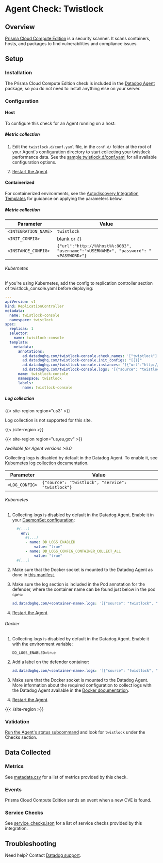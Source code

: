 # Agent Check: Twistlock

## Overview

[Prisma Cloud Compute Edition][1] is a security scanner. It scans containers, hosts, and packages to find vulnerabilities and compliance issues.

## Setup

### Installation

The Prisma Cloud Compute Edition check is included in the [Datadog Agent][3] package, so you do not need to install anything else on your server.

### Configuration

<!-- xxx tabs xxx -->
<!-- xxx tab "Host" xxx -->

#### Host

To configure this check for an Agent running on a host:

##### Metric collection

1. Edit the `twistlock.d/conf.yaml` file, in the `conf.d/` folder at the root of your Agent's configuration directory to start collecting your twistlock performance data. See the [sample twistlock.d/conf.yaml][3] for all available configuration options.

2. [Restart the Agent][4].

<!-- xxz tab xxx -->
<!-- xxx tab "Containerized" xxx -->

#### Containerized

For containerized environments, see the [Autodiscovery Integration Templates][2] for guidance on applying the parameters below.

##### Metric collection

| Parameter            | Value                                                                               |
| -------------------- | ----------------------------------------------------------------------------------- |
| `<INTEGRATION_NAME>` | `twistlock`                                                                         |
| `<INIT_CONFIG>`      | blank or `{}`                                                                       |
| `<INSTANCE_CONFIG>`  | `{"url":"http://%%host%%:8083", "username":"<USERNAME>", "password": "<PASSWORD>"}` |

###### Kubernetes

If you're using Kubernetes, add the config to replication controller section of twistlock_console.yaml before deploying:

```yaml
---
apiVersion: v1
kind: ReplicationController
metadata:
  name: twistlock-console
  namespace: twistlock
spec:
  replicas: 1
  selector:
    name: twistlock-console
  template:
    metadata:
      annotations:
        ad.datadoghq.com/twistlock-console.check_names: '["twistlock"]'
        ad.datadoghq.com/twistlock-console.init_configs: "[{}]"
        ad.datadoghq.com/twistlock-console.instances: '[{"url":"http://%%host%%:8083", "username":"<USERNAME>", "password": "<PASSWORD>"}]'
        ad.datadoghq.com/twistlock-console.logs: '[{"source": "twistlock", "service": "twistlock"}]'
      name: twistlock-console
      namespace: twistlock
      labels:
        name: twistlock-console
```

##### Log collection

{{< site-region region="us3" >}}

Log collection is not supported for this site.

{{< /site-region >}}

{{< site-region region="us,eu,gov" >}}

_Available for Agent versions >6.0_

Collecting logs is disabled by default in the Datadog Agent. To enable it, see [Kubernetes log collection documentation][8].

| Parameter      | Value                                             |
| -------------- | ------------------------------------------------- |
| `<LOG_CONFIG>` | `{"source": "twistlock", "service": "twistlock"}` |

###### Kubernetes

1. Collecting logs is disabled by default in the Datadog Agent. Enable it in your [DaemonSet configuration][6]:

   ```yaml
     #(...)
       env:
         #(...)
         - name: DD_LOGS_ENABLED
             value: "true"
         - name: DD_LOGS_CONFIG_CONTAINER_COLLECT_ALL
             value: "true"
     #(...)
   ```

2. Make sure that the Docker socket is mounted to the Datadog Agent as done in [this manifest][7].

3. Make sure the log section is included in the Pod annotation for the defender, where the container name can be found just below in the pod spec:

   ```yaml
   ad.datadoghq.com/<container-name>.logs: '[{"source": "twistlock", "service": "twistlock"}]'
   ```

4. [Restart the Agent][4].

###### Docker

1. Collecting logs is disabled by default in the Datadog Agent. Enable it with the environment variable:

   ```shell
   DD_LOGS_ENABLED=true
   ```

2. Add a label on the defender container:

   ```yaml
   ad.datadoghq.com/<container-name>.logs: '[{"source": "twistlock", "service": "twistlock"}]'
   ```

3. Make sure that the Docker socket is mounted to the Datadog Agent. More information about the required configuration to collect logs with the Datadog Agent available in the [Docker documentation][11].

4. [Restart the Agent][4].

<!-- xxz tab xxx -->
<!-- xxz tabs xxx -->

{{< /site-region >}}

### Validation

[Run the Agent's status subcommand][5] and look for `twistlock` under the Checks section.

## Data Collected

### Metrics

See [metadata.csv][9] for a list of metrics provided by this check.

### Events

Prisma Cloud Compute Edition sends an event when a new CVE is found.

### Service Checks

See [service_checks.json][12] for a list of service checks provided by this integration.

## Troubleshooting

Need help? Contact [Datadog support][10].


[1]: https://www.paloaltonetworks.com/prisma/cloud
[2]: https://docs.datadoghq.com/agent/kubernetes/integrations/
[3]: https://github.com/DataDog/integrations-core/blob/master/twistlock/datadog_checks/twistlock/data/conf.yaml.example
[4]: https://docs.datadoghq.com/agent/guide/agent-commands/#start-stop-and-restart-the-agent
[5]: https://docs.datadoghq.com/agent/guide/agent-commands/#agent-status-and-information
[6]: https://docs.datadoghq.com/agent/kubernetes/daemonset_setup/#log-collection
[7]: https://docs.datadoghq.com/agent/kubernetes/daemonset_setup/#create-manifest
[8]: https://docs.datadoghq.com/agent/kubernetes/log/?tab=containerinstallation#setup
[9]: https://github.com/DataDog/integrations-core/blob/master/twistlock/metadata.csv
[10]: https://docs.datadoghq.com/help/
[11]: https://docs.datadoghq.com/agent/docker/log/?tab=containerinstallation
[12]: https://github.com/DataDog/integrations-core/blob/master/twistlock/assets/service_checks.json
